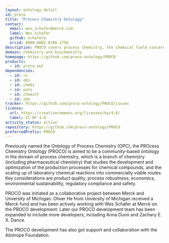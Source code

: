 ```yaml
---
layout: ontology_detail
id: proco
title: "Process Chemistry Ontology"
contact:
  email: wes_schafer@merck.com
  label: Wes Schafer
  github: schaferw
  orcid: 0000-0002-8786-1756
description: PROCO covers process chemistry, the chemical field concerned with scaling up laboratory syntheses to commercially viable processes.
domain: chemistry and biochemistry
homepage: https://github.com/proco-ontology/PROCO
products:
  - id: proco.owl
dependencies:
  - id: ro
  - id: obi
  - id: chebi
  - id: pato
  - id: cheminf
  - id: sbo
tracker: https://github.com/proco-ontology/PROCO/issues
license:
  url: https://creativecommons.org/licenses/by/4.0/
  label: CC BY 4.0
activity_status: active
repository: https://github.com/proco-ontology/PROCO
preferredPrefix: PROCO
---
```


Previously named the Ontology of Process Chemistry (OPC), the PROcess Chemistry Ontology (PROCO) is aimed to be a community-based ontology in the domain of process chemistry, which is a branch of chemistry (including pharmaceutical chemistry) that studies the development and optimization of the production processes for chemical compounds, and the scaling up of laboratory chemical reactions into commercially viable routes. Key considerations are product quality, process robustness, economics, environmental sustainability, regulatory compliance and safety.

PROCO was initiated as a collaborative project between Merck and Unversity of Michigan. Oliver He from Unversity of Michigan received a Merck fund and has been actively working with Wes Schafer at Merck on the PROCO development. Later our PROCO development team has been expanded to include more developers, including Anna Dunn and Zachary E. X. Dance.

The PROCO development has also got support and collaboration with the Allotrope Foundation.

